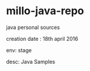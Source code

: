 # millo-java-repo
java personal sources

creation date : 18th april 2016

env: stage

desc: Java Samples
